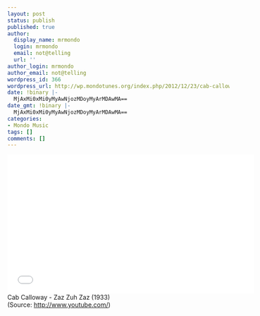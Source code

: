 ```yaml
---
layout: post
status: publish
published: true
author:
  display_name: mrmondo
  login: mrmondo
  email: not@telling
  url: ''
author_login: mrmondo
author_email: not@telling
wordpress_id: 366
wordpress_url: http://wp.mondotunes.org/index.php/2012/12/23/cab-calloway-zaz-zuh-zaz-1933/
date: !binary |-
  MjAxMi0xMi0yMyAwNjozMDoyMyArMDAwMA==
date_gmt: !binary |-
  MjAxMi0xMi0yMyAwNjozMDoyMyArMDAwMA==
categories:
- Mondo Music
tags: []
comments: []
---
```

<iframe width="560" height="315" src="//www.youtube.com/embed/7-qEZ9zeIJw" frameborder="0"> </iframe>
Cab Calloway - Zaz Zuh Zaz (1933)
<div class="attribution">(<span>Source:</span> <a href="http://www.youtube.com/">http://www.youtube.com/</a>)</div>
